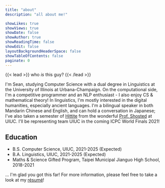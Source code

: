 ```yaml
---
title: "about"
description: "all about me!"

showLikes: true
showViews: true
showDate: false
showAuthor: true
showReadingTime: false
showEdit: false
layoutBackgroundHeaderSpace: false
showTableOfContents: false
paginate: 0
---
```


{{< lead >}} who *is* this guy? {{< /lead >}}

 I'm Sean, studying Computer Science with a dual degree in Linguistics at the University of Illinois at Urbana-Champaign. On the computational side, I'm a competitive programmer and an NLP enthusiast - I also enjoy CS & mathematical theory! In linguistics, I'm mostly interested in the digital humanities, especially ancient languages. I'm a bilingual speaker in both Mandarin Chinese and English, and can hold a conversation in Japanese; I've also taken a semester of [Hittite](https://en.wikipedia.org/wiki/Hittites) from the wonderful [Prof. Shosted](https://linguistics.illinois.edu/directory/profile/rshosted) at UIUC. I'll be representing team UIUC in the coming ICPC World Finals 2021! 
 ## Education 

 * B.S. Computer Science, UIUC, 2021-2025 (Expected)
 * B.A. Linguistics, UIUC, 2021-2025 (Expected)
 * Maths & Science Gifted Program, Taipei Municipal Jianguo High School, 2018-2021 

 ... I'm glad you got this far! For more information, please feel free to take a look at my [résumé](cv_zhxnliu.pdf)! 